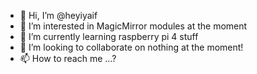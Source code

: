 - 👋 Hi, I’m @heyiyaif
- 👀 I’m interested in MagicMirror modules at the moment
- 🌱 I’m currently learning raspberry pi 4 stuff
- 💞️ I’m looking to collaborate on nothing at the moment!
- 📫 How to reach me ...?

<!---
heyiyaif/heyiyaif is a ✨ special ✨ repository because its `README.md` (this file) appears on your GitHub profile.
You can click the Preview link to take a look at your changes.
--->
